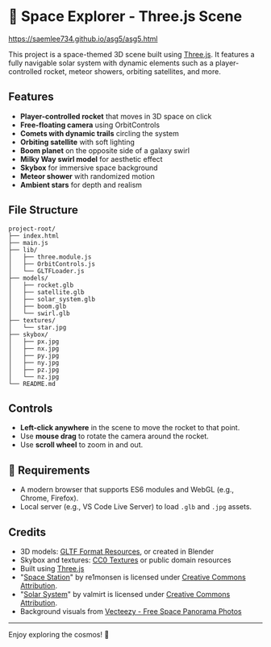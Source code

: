 # 🌌 Space Explorer - Three.js Scene

https://saemlee734.github.io/asg5/asg5.html

This project is a space-themed 3D scene built using [Three.js](https://threejs.org/). It features a fully navigable solar system with dynamic elements such as a player-controlled rocket, meteor showers, orbiting satellites, and more.

##  Features

* **Player-controlled rocket** that moves in 3D space on click
* **Free-floating camera** using OrbitControls
* **Comets with dynamic trails** circling the system
* **Orbiting satellite** with soft lighting
* **Boom planet** on the opposite side of a galaxy swirl
* **Milky Way swirl model** for aesthetic effect
* **Skybox** for immersive space background
* **Meteor shower** with randomized motion
* **Ambient stars** for depth and realism

##  File Structure

```
project-root/
├── index.html
├── main.js
├── lib/
│   ├── three.module.js
│   ├── OrbitControls.js
│   └── GLTFLoader.js
├── models/
│   ├── rocket.glb
│   ├── satellite.glb
│   ├── solar_system.glb
│   ├── boom.glb
│   └── swirl.glb
├── textures/
│   └── star.jpg
├── skybox/
│   ├── px.jpg
│   ├── nx.jpg
│   ├── py.jpg
│   ├── ny.jpg
│   ├── pz.jpg
│   └── nz.jpg
└── README.md
```

##  Controls

* **Left-click anywhere** in the scene to move the rocket to that point.
* Use **mouse drag** to rotate the camera around the rocket.
* Use **scroll wheel** to zoom in and out.

## 🔧 Requirements

* A modern browser that supports ES6 modules and WebGL (e.g., Chrome, Firefox).
* Local server (e.g., VS Code Live Server) to load `.glb` and `.jpg` assets.

##  Credits

* 3D models: [GLTF Format Resources](https://sketchfab.com), or created in Blender
* Skybox and textures: [CC0 Textures](https://cc0textures.com) or public domain resources
* Built using [Three.js](https://threejs.org/)
* "[Space Station](https://skfb.ly/ozA6I)" by re1monsen is licensed under [Creative Commons Attribution](http://creativecommons.org/licenses/by/4.0/).
* "[Solar System](https://skfb.ly/6ryJH)" by valmirt is licensed under [Creative Commons Attribution](http://creativecommons.org/licenses/by/4.0/).
* Background visuals from [Vecteezy - Free Space Panorama Photos](https://www.vecteezy.com/free-photos/space-panorama)

---

Enjoy exploring the cosmos! 🌠
